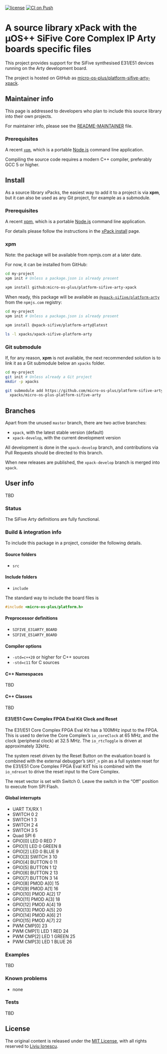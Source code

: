 [![license](https://img.shields.io/github/license/micro-os-plus/platform-sifive-arty-xpack)](https://github.com/micro-os-plus/platform-sifive-arty-xpack/blob/xpack/LICENSE)
[![CI on Push](https://github.com/micro-os-plus/platform-sifive-arty-xpack/workflows/CI%20on%20Push/badge.svg)](https://github.com/micro-os-plus/platform-sifive-arty-xpack/actions?query=workflow%3A%22CI+on+Push%22)

# A source library xPack with the µOS++ SiFive Core Complex IP Arty boards specific files

This project provides support for the SiFive synthesised E31/E51 devices
running on the Arty development board.

The project is hosted on GitHub as
[micro-os-plus/platform-sifive-arty-xpack](https://github.com/micro-os-plus/platform-sifive-arty-xpack).

## Maintainer info

This page is addressed to developers who plan to include this source
library into their own projects.

For maintainer info, please see the
[README-MAINTAINER](README-MAINTAINER.md) file.

### Prerequisites

A recent [`xpm`](https://www.npmjs.com/package/xpm), which is a
portable [Node.js](https://nodejs.org/) command line application.

Compiling the source code requires a modern C++ compiler, preferably
GCC 5 or higher.

## Install

As a source library xPacks, the easiest way to add it to a project is via
**xpm**, but it can also be used as any Git project, for example as a submodule.

### Prerequisites

A recent [xpm](https://xpack.github.io/xpm/),
which is a portable [Node.js](https://nodejs.org/) command line application.

For details please follow the instructions in the
[xPack install](https://xpack.github.io/install/) page.

### xpm

Note: the package will be available from npmjs.com at a later date.

For now, it can be installed from GitHub:

```sh
cd my-project
xpm init # Unless a package.json is already present

xpm install github:micro-os-plus/platform-sifive-arty-xpack
```

When ready, this package will be available as
[`@xpack-sifive/platform-arty`](https://www.npmjs.com/package/@xpack-sifive/platform-arty)
from the `npmjs.com` registry:

```sh
cd my-project
xpm init # Unless a package.json is already present

xpm install @xpack-sifive/platform-arty@latest

ls -l xpacks/xpack-sifive-platform-arty
```

### Git submodule

If, for any reason, **xpm** is not available, the next recommended
solution is to link it as a Git submodule below an `xpacks` folder.

```sh
cd my-project
git init # Unless already a Git project
mkdir -p xpacks

git submodule add https://github.com/micro-os-plus/platform-sifive-arty-xpack.git \
  xpacks/micro-os-plus-platform-sifive-arty
```

## Branches

Apart from the unused `master` branch, there are two active branches:

- `xpack`, with the latest stable version (default)
- `xpack-develop`, with the current development version

All development is done in the `xpack-develop` branch, and contributions via
Pull Requests should be directed to this branch.

When new releases are published, the `xpack-develop` branch is merged
into `xpack`.

## User info

TBD

### Status

The SiFive Arty definitions are fully functional.

### Build & integration info

To include this package in a project, consider the following details.

#### Source folders

- `src`

#### Include folders

- `include`

The standard way to include the board files is

```c
#include <micro-os-plus/platform.h>
```

#### Preprocessor definitions

- `SIFIVE_E31ARTY_BOARD`
- `SIFIVE_E51ARTY_BOARD`

#### Compiler options

- `-std=c++20` or higher for C++ sources
- `-std=c11` for C sources

#### C++ Namespaces

TBD

#### C++ Classes

TBD

#### E31/E51 Core Complex FPGA Eval Kit Clock and Reset

The E31/E51 Core Complex FPGA Eval Kit has a 100MHz input to the
FPGA. This is used to derive the Core Complex’s `io_coreClock` at
65 MHz, and the clock (peripheral clock) at 32.5 MHz. The
`io_rtcToggle` is driven at approximately 32kHz.

The system reset driven by the Reset Button on the evaluation board
is combined with the external debugger’s `SRST_n` pin as a full
system reset for the E31/E51 Core Complex FPGA Eval KitT ̇his is
combined with the `io_ndreset` to drive the reset input to the Core Complex.

The reset vector is set with Switch 0. Leave the switch in the
“Off” position to execute from SPI Flash.

#### Global interrupts

- UART TX/RX	1
- SWITCH 0 2
- SWITCH 1 3
- SWITCH 2 4
- SWITCH 3 5
- Quad SPI 6
- GPIO[0] LED 0 RED 	7
- GPIO[1] LED 0 GREEN	8
- GPIO[2] LED 0 BLUE	9
- GPIO[3] SWITCH 3	10
- GPIO[4] BUTTON 0	11
- GPIO[5] BUTTON 1	12
- GPIO[6] BUTTON 2	13
- GPIO[7] BUTTON 3	14
- GPIO[8] PMOD A[0]	15
- GPIO[9] PMOD A[1]	16
- GPIO[10] PMOD A[2]	17
- GPIO[11] PMOD A[3]	18
- GPIO[12] PMOD A[4]	19
- GPIO[13] PMOD A[5]	20
- GPIO[14] PMOD A[6]	21
- GPIO[15] PMOD A[7]	22
- PWM CMP[0] 23
- PWM CMP[1] LED 1 RED 24
- PWM CMP[2] LED 1 GREEN 25
- PWM CMP[3] LED 1 BLUE 26

### Examples

TBD

### Known problems

- none

### Tests

TBD

## License

The original content is released under the
[MIT License](https://opensource.org/licenses/MIT/),
with all rights reserved to
[Liviu Ionescu](https://github.com/ilg-ul/).
